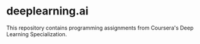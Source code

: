 # deeplearning.ai
This repository contains programming assignments from Coursera's Deep Learning Specialization.
